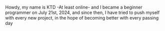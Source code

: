 Howdy, my name is KTD -At least online- and I became a beginner programmer on July 21st, 2024, and since then, I have tried to push myself with every new project, in the hope of becoming better with every passing day
